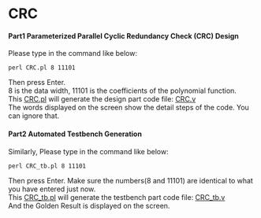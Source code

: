 # CRC
#### Part1 Parameterized Parallel Cyclic Redundancy Check (CRC) Design
Please type in the command like below:<br />
```
perl CRC.pl 8 11101
```
Then press Enter. <br />
8 is the data width, 11101 is the coefficients of the polynomial function.<br />
This [CRC.pl](https://github.com/CWang24/CRC/blob/master/CRC.pl) will generate the design part code file: [CRC.v](https://github.com/CWang24/CRC/blob/master/CRC.v)<br />
The words displayed on the screen show the detail steps of the code. You can ignore that.<br />
#### Part2 Automated Testbench Generation
Similarly, Please type in the command like below:<br />
```
perl CRC_tb.pl 8 11101
```
Then press Enter. Make sure the numbers(8 and 11101) are identical to what you have entered just now.<br />
This [CRC_tb.pl](https://github.com/CWang24/CRC/blob/master/CRC_tb.pl) will generate the testbench part code file: [CRC_tb.v](https://github.com/CWang24/CRC/blob/master/CRC_tb.v)<br />
And the Golden Result is displayed on the screen.<br />
